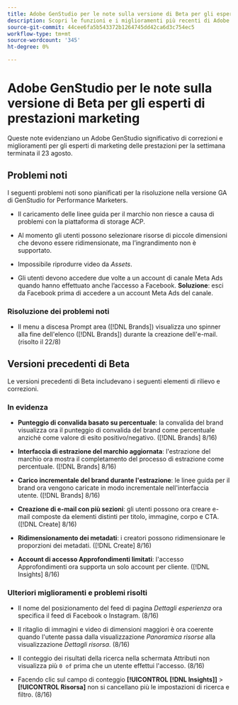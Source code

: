 ```yaml
---
title: Adobe GenStudio per le note sulla versione di Beta per gli esperti di prestazioni marketing
description: Scopri le funzioni e i miglioramenti più recenti di Adobe GenStudio per gli esperti di marketing delle prestazioni.
source-git-commit: 44cee6fa5b543372b1264745dd42ca6d3c754ec5
workflow-type: tm+mt
source-wordcount: '345'
ht-degree: 0%

---
```



# Adobe GenStudio per le note sulla versione di Beta per gli esperti di prestazioni marketing

Queste note evidenziano un Adobe GenStudio significativo di correzioni e miglioramenti per gli esperti di marketing delle prestazioni per la settimana terminata il 23 agosto.

## Problemi noti

I seguenti problemi noti sono pianificati per la risoluzione nella versione GA di GenStudio for Performance Marketers.

* Il caricamento delle linee guida per il marchio non riesce a causa di problemi con la piattaforma di storage ACP. <!-- GS-4369 -->

* Al momento gli utenti possono selezionare risorse di piccole dimensioni che devono essere ridimensionate, ma l’ingrandimento non è supportato. <!-- GS-3131 -->

* Impossibile riprodurre video da _Assets_. <!-- GS-3846 -->

* Gli utenti devono accedere due volte a un account di canale Meta Ads quando hanno effettuato anche l’accesso a Facebook. **Soluzione**: esci da Facebook prima di accedere a un account Meta Ads del canale.

### Risoluzione dei problemi noti

* Il menu a discesa Prompt area ([!DNL Brands]) visualizza uno spinner alla fine dell&#39;elenco ([!DNL Brands]) durante la creazione dell&#39;e-mail. (risolto il 22/8) <!-- GS-4077 -->

## Versioni precedenti di Beta

Le versioni precedenti di Beta includevano i seguenti elementi di rilievo e correzioni.

### In evidenza

* **Punteggio di convalida basato su percentuale**: la convalida del brand visualizza ora il punteggio di convalida del brand come percentuale anziché come valore di esito positivo/negativo. ([!DNL Brands] 8/16)

* **Interfaccia di estrazione del marchio aggiornata**: l&#39;estrazione del marchio ora mostra il completamento del processo di estrazione come percentuale. ([!DNL Brands] 8/16)

* **Carico incrementale del brand durante l&#39;estrazione**: le linee guida per il brand ora vengono caricate in modo incrementale nell&#39;interfaccia utente. ([!DNL Brands] 8/16)

* **Creazione di e-mail con più sezioni**: gli utenti possono ora creare e-mail composte da elementi distinti per titolo, immagine, corpo e CTA. ([!DNL Create] 8/16)

* **Ridimensionamento dei metadati**: i creatori possono ridimensionare le proporzioni dei metadati. ([!DNL Create] 8/16)

* **Account di accesso Approfondimenti limitati**: l&#39;accesso Approfondimenti ora supporta un solo account per cliente. ([!DNL Insights] 8/16)

### Ulteriori miglioramenti e problemi risolti

* Il nome del posizionamento del feed di pagina _Dettagli esperienza_ ora specifica il feed di Facebook o Instagram. (8/16)

* Il ritaglio di immagini e video di dimensioni maggiori è ora coerente quando l&#39;utente passa dalla visualizzazione _Panoramica risorse_ alla visualizzazione _Dettagli risorsa_.  (8/16)

* Il conteggio dei risultati della ricerca nella schermata Attributi non visualizza più `0 of` prima che un utente effettui l&#39;accesso.  (8/16) <!-- GS- 3665 -->

* Facendo clic sul campo di conteggio **[!UICONTROL [!DNL Insights]]** > **[!UICONTROL Risorsa]** non si cancellano più le impostazioni di ricerca e filtro. (8/16) <!-- GS-3476 -->
